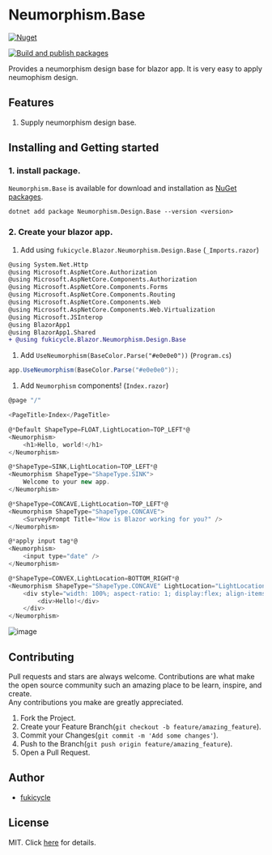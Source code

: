# Neumorphism.Base
[![Nuget](https://img.shields.io/nuget/v/Neumorphism.Design.Base.svg)](https://www.nuget.org/packages/Neumorphism.Design.Base)

[![Build and publish packages](https://github.com/fukicycle/neumorphism.design.base/actions/workflows/production.yml/badge.svg)](https://github.com/fukicycle/neumorphism.design.base/actions/workflows/production.yml)

Provides a neumorphism design base for blazor app. It is very easy to apply neumophism design.

## Features
1. Supply neumorphism design base.

## Installing and Getting started
### 1. install package.
`Neumorphism.Base` is available for download and installation as [NuGet packages](https://www.nuget.org/packages/Neumorphism.Design.Base).
```
dotnet add package Neumorphism.Design.Base --version <version>
```

### 2. Create your blazor app.
1. Add using `fukicycle.Blazor.Neumorphism.Design.Base` (`_Imports.razor`)
```diff
@using System.Net.Http
@using Microsoft.AspNetCore.Authorization
@using Microsoft.AspNetCore.Components.Authorization
@using Microsoft.AspNetCore.Components.Forms
@using Microsoft.AspNetCore.Components.Routing
@using Microsoft.AspNetCore.Components.Web
@using Microsoft.AspNetCore.Components.Web.Virtualization
@using Microsoft.JSInterop
@using BlazorApp1
@using BlazorApp1.Shared
+ @using fukicycle.Blazor.Neumorphism.Design.Base
```
1. Add `UseNeumorphism(BaseColor.Parse("#e0e0e0"))` (`Program.cs`)
```csharp
app.UseNeumorphism(BaseColor.Parse("#e0e0e0"));
```
1. Add `Neumorphism` components! (`Index.razor`)
```csharp
@page "/"

<PageTitle>Index</PageTitle>

@*Default ShapeType=FLOAT,LightLocation=TOP_LEFT*@
<Neumorphism>
    <h1>Hello, world!</h1>
</Neumorphism>

@*ShapeType=SINK,LightLocation=TOP_LEFT*@
<Neumorphism ShapeType="ShapeType.SINK">
    Welcome to your new app.
</Neumorphism>

@*ShapeType=CONCAVE,LightLocation=TOP_LEFT*@
<Neumorphism ShapeType="ShapeType.CONCAVE">
    <SurveyPrompt Title="How is Blazor working for you?" />
</Neumorphism>

@*apply input tag*@
<Neumorphism>
    <input type="date" />
</Neumorphism>

@*ShapeType=CONVEX,LightLocation=BOTTOM_RIGHT*@
<Neumorphism ShapeType="ShapeType.CONCAVE" LightLocation="LightLocation.BOTTOM_RIGHT">
    <div style="width: 100%; aspect-ratio: 1; display:flex; align-items: center; justify-content:center;">
        <div>Hello!</div>
    </div>
</Neumorphism>

```
![image](https://github.com/fukicycle/neumorphism.design.base/assets/106070646/296843a8-f540-46ce-8084-bcd3983861ee)

## Contributing
Pull requests and stars are always welcome.
Contributions are what make the open source community such an amazing place to be learn, inspire, and create.   
Any contributions you make are greatly appreciated.

1. Fork the Project.
2. Create your Feature Branch(`git checkout -b feature/amazing_feature`).
3. Commit your Changes(`git commit -m 'Add some changes'`).
4. Push to the Branch(`git push origin feature/amazing_feature`).
5. Open a Pull Request.

## Author
- [fukicycle](https://github.com/fukicycle)

## License
MIT. Click [here](./LICENSE) for details.
